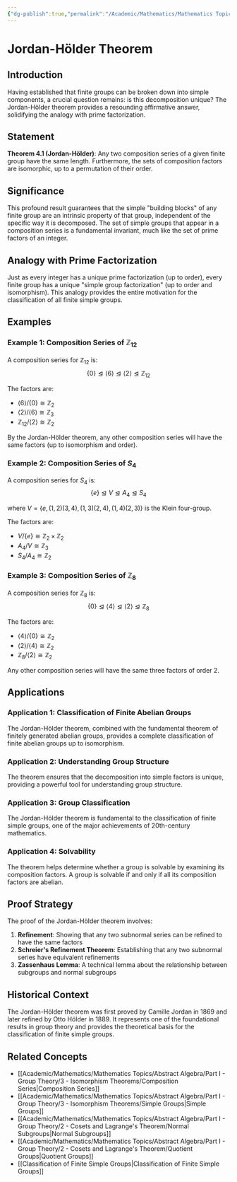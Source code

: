 ```yaml
---
{"dg-publish":true,"permalink":"/Academic/Mathematics/Mathematics Topics/Abstract Algebra/Part I - Group Theory/4 - Jordan-Hölder Theorem/Jordan-Hölder Theorem/"}
---
```



# Jordan-Hölder Theorem

## Introduction

Having established that finite groups can be broken down into simple components, a crucial question remains: is this decomposition unique? The Jordan-Hölder theorem provides a resounding affirmative answer, solidifying the analogy with prime factorization.

## Statement

**Theorem 4.1 (Jordan-Hölder)**: Any two composition series of a given finite group have the same length. Furthermore, the sets of composition factors are isomorphic, up to a permutation of their order.

## Significance

This profound result guarantees that the simple "building blocks" of any finite group are an intrinsic property of that group, independent of the specific way it is decomposed. The set of simple groups that appear in a composition series is a fundamental invariant, much like the set of prime factors of an integer.

## Analogy with Prime Factorization

Just as every integer has a unique prime factorization (up to order), every finite group has a unique "simple group factorization" (up to order and isomorphism). This analogy provides the entire motivation for the classification of all finite simple groups.

## Examples

### Example 1: Composition Series of $\mathbb{Z}_{12}$

A composition series for $\mathbb{Z}_{12}$ is:
$$\{0\} \trianglelefteq \langle 6 \rangle \trianglelefteq \langle 2 \rangle \trianglelefteq \mathbb{Z}_{12}$$

The factors are:
- $\langle 6 \rangle / \{0\} \cong \mathbb{Z}_2$
- $\langle 2 \rangle / \langle 6 \rangle \cong \mathbb{Z}_3$
- $\mathbb{Z}_{12} / \langle 2 \rangle \cong \mathbb{Z}_2$

By the Jordan-Hölder theorem, any other composition series will have the same factors (up to isomorphism and order).

### Example 2: Composition Series of $S_4$

A composition series for $S_4$ is:
$$\{e\} \trianglelefteq V \trianglelefteq A_4 \trianglelefteq S_4$$

where $V = \{e, (1,2)(3,4), (1,3)(2,4), (1,4)(2,3)\}$ is the Klein four-group.

The factors are:
- $V / \{e\} \cong \mathbb{Z}_2 \times \mathbb{Z}_2$
- $A_4 / V \cong \mathbb{Z}_3$
- $S_4 / A_4 \cong \mathbb{Z}_2$

### Example 3: Composition Series of $\mathbb{Z}_8$

A composition series for $\mathbb{Z}_8$ is:
$$\{0\} \trianglelefteq \langle 4 \rangle \trianglelefteq \langle 2 \rangle \trianglelefteq \mathbb{Z}_8$$

The factors are:
- $\langle 4 \rangle / \{0\} \cong \mathbb{Z}_2$
- $\langle 2 \rangle / \langle 4 \rangle \cong \mathbb{Z}_2$
- $\mathbb{Z}_8 / \langle 2 \rangle \cong \mathbb{Z}_2$

Any other composition series will have the same three factors of order 2.

## Applications

### Application 1: Classification of Finite Abelian Groups

The Jordan-Hölder theorem, combined with the fundamental theorem of finitely generated abelian groups, provides a complete classification of finite abelian groups up to isomorphism.

### Application 2: Understanding Group Structure

The theorem ensures that the decomposition into simple factors is unique, providing a powerful tool for understanding group structure.

### Application 3: Group Classification

The Jordan-Hölder theorem is fundamental to the classification of finite simple groups, one of the major achievements of 20th-century mathematics.

### Application 4: Solvability

The theorem helps determine whether a group is solvable by examining its composition factors. A group is solvable if and only if all its composition factors are abelian.

## Proof Strategy

The proof of the Jordan-Hölder theorem involves:

1. **Refinement**: Showing that any two subnormal series can be refined to have the same factors
2. **Schreier's Refinement Theorem**: Establishing that any two subnormal series have equivalent refinements
3. **Zassenhaus Lemma**: A technical lemma about the relationship between subgroups and normal subgroups

## Historical Context

The Jordan-Hölder theorem was first proved by Camille Jordan in 1869 and later refined by Otto Hölder in 1889. It represents one of the foundational results in group theory and provides the theoretical basis for the classification of finite simple groups.

## Related Concepts

- [[Academic/Mathematics/Mathematics Topics/Abstract Algebra/Part I - Group Theory/3 - Isomorphism Theorems/Composition Series\|Composition Series]]
- [[Academic/Mathematics/Mathematics Topics/Abstract Algebra/Part I - Group Theory/3 - Isomorphism Theorems/Simple Groups\|Simple Groups]]
- [[Academic/Mathematics/Mathematics Topics/Abstract Algebra/Part I - Group Theory/2 - Cosets and Lagrange's Theorem/Normal Subgroups\|Normal Subgroups]]
- [[Academic/Mathematics/Mathematics Topics/Abstract Algebra/Part I - Group Theory/2 - Cosets and Lagrange's Theorem/Quotient Groups\|Quotient Groups]]
- [[Classification of Finite Simple Groups\|Classification of Finite Simple Groups]] 